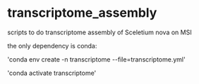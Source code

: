 # transcriptome_assembly

scripts to do transcriptome assembly of Sceletium nova on MSI

the only dependency is conda:

'conda env create -n transcriptome --file=transcriptome.yml'

'conda activate transcriptome'

